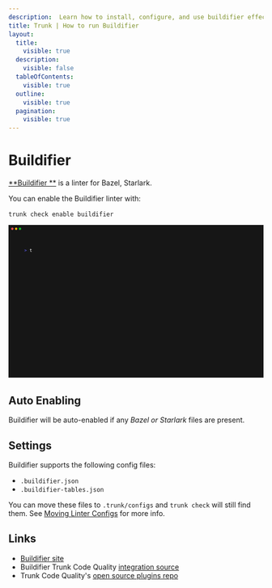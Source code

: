 ```yaml
---
description:  Learn how to install, configure, and use buildifier effectively for Bazel build scripts.
title: Trunk | How to run Buildifier 
layout:
  title:
    visible: true
  description:
    visible: false
  tableOfContents:
    visible: true
  outline:
    visible: true
  pagination:
    visible: true
---
```


# Buildifier 

[**Buildifier **](https://github.com/rhysd/actionlint) is a linter for Bazel, Starlark.

You can enable the Buildifier  linter with:

```shell
trunk check enable buildifier
```
![buildifier example output](/.gitbook/assets/buildifier.gif)
## Auto Enabling

Buildifier  will be auto-enabled if any *Bazel or Starlark* files are present.

## Settings

Buildifier  supports the following config files:
* `.buildifier.json`
* `.buildifier-tables.json`

You can move these files to `.trunk/configs` and `trunk check` will still find them. See [Moving Linter Configs](..#moving-linter-configs) for more info.




## Links

- [Buildifier  site](https://github.com/rhysd/actionlint)
- Buildifier  Trunk Code Quality [integration source](https://github.com/trunk-io/plugins/tree/main/linters/buildifier)
- Trunk Code Quality's [open source plugins repo](https://github.com/trunk-io/plugins/tree/main)

